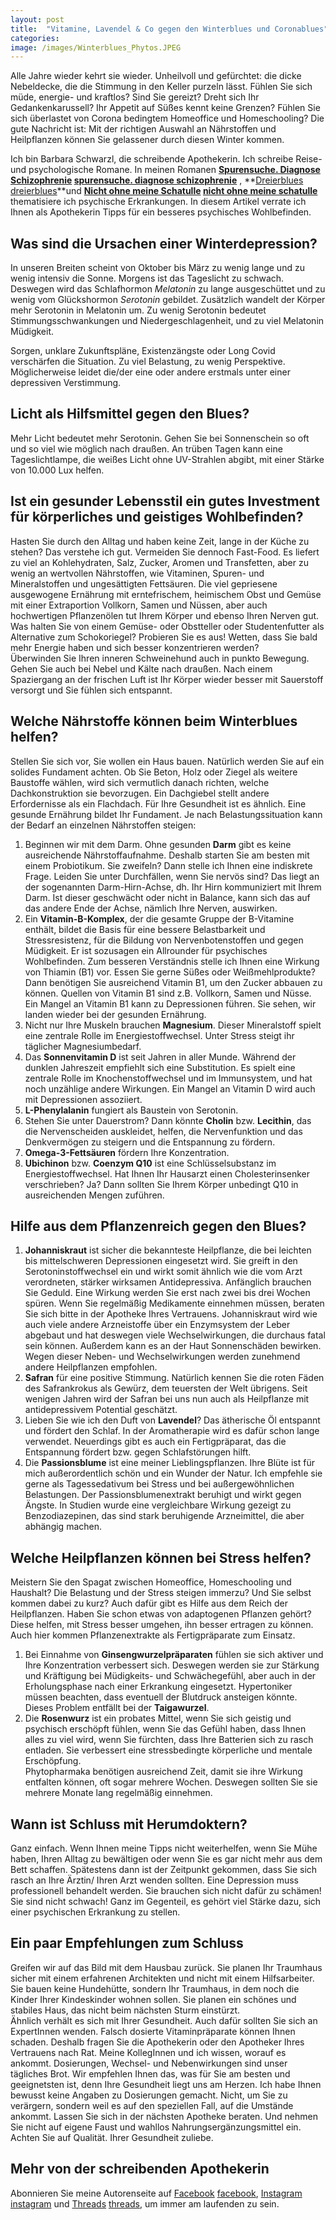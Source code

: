 ```yaml
---
layout: post
title:  "Vitamine, Lavendel & Co gegen den Winterblues und Coronablues"
categories: 
image: /images/Winterblues_Phytos.JPEG
---
```



Alle Jahre wieder kehrt sie wieder. Unheilvoll und gefürchtet: die dicke Nebeldecke, die die Stimmung in den Keller purzeln lässt. Fühlen Sie sich müde, energie- und kraftlos? Sind Sie gereizt? Dreht sich Ihr Gedankenkarussell? Ihr Appetit auf Süßes kennt keine Grenzen? Fühlen Sie sich überlastet von Corona bedingtem Homeoffice und Homeschooling? Die gute Nachricht ist: Mit der richtigen Auswahl an Nährstoffen und Heilpflanzen können Sie gelassener durch diesen Winter kommen. <br>

Ich bin Barbara Schwarzl, die schreibende Apothekerin. Ich schreibe Reise- und psychologische Romane. In meinen Romanen **[Spurensuche. Diagnose Schizophrenie] [spurensuche. diagnose schizophrenie]** , **[Dreierblues] [dreierblues]**und **[Nicht ohne meine Schatulle] [nicht ohne meine schatulle]** thematisiere ich psychische Erkrankungen. In diesem Artikel verrate ich Ihnen als Apothekerin Tipps für ein besseres psychisches Wohlbefinden.


## Was sind die Ursachen einer Winterdepression?

In unseren Breiten scheint von Oktober bis März zu wenig lange und zu wenig intensiv die Sonne. Morgens ist das Tageslicht zu schwach. Deswegen wird das Schlafhormon *Melatonin* zu lange ausgeschüttet und zu wenig vom Glückshormon *Serotonin* gebildet. Zusätzlich wandelt der Körper mehr Serotonin in Melatonin um. Zu wenig Serotonin bedeutet Stimmungsschwankungen und Niedergeschlagenheit, und zu viel Melatonin Müdigkeit. <br>

Sorgen, unklare Zukunftspläne, Existenzängste oder Long Covid verschärfen die Situation. Zu viel Belastung, zu wenig Perspektive. Möglicherweise leidet die/der eine oder andere erstmals unter einer depressiven Verstimmung.


## Licht als Hilfsmittel gegen den Blues?

Mehr Licht bedeutet mehr Serotonin. Gehen Sie bei Sonnenschein so oft und so viel wie möglich nach draußen. An trüben Tagen kann eine Tageslichtlampe, die weißes Licht ohne UV-Strahlen abgibt, mit einer Stärke von 10.000 Lux helfen.


## Ist ein gesunder Lebensstil ein gutes Investment für körperliches und geistiges Wohlbefinden?

Hasten Sie durch den Alltag und haben keine Zeit, lange in der Küche zu stehen? Das verstehe ich gut. Vermeiden Sie dennoch Fast-Food. Es liefert zu viel an Kohlehydraten, Salz, Zucker, Aromen und Transfetten, aber zu wenig an wertvollen Nährstoffen, wie Vitaminen, Spuren- und Mineralstoffen und ungesättigten Fettsäuren. Die viel gepriesene ausgewogene Ernährung mit erntefrischem, heimischem Obst und Gemüse mit einer Extraportion Vollkorn, Samen und Nüssen, aber auch hochwertigen Pflanzenölen tut Ihrem Körper und ebenso Ihren Nerven gut. Was halten Sie von einem Gemüse- oder Obstteller oder Studentenfutter als Alternative zum Schokoriegel? Probieren Sie es aus! Wetten, dass Sie bald mehr Energie haben und sich besser konzentrieren werden? <br>
Überwinden Sie Ihren inneren Schweinehund auch in punkto Bewegung. Gehen Sie auch bei Nebel und Kälte nach draußen. Nach einem Spaziergang an der frischen Luft ist Ihr Körper wieder besser mit Sauerstoff versorgt und Sie fühlen sich entspannt.


## Welche Nährstoffe können beim Winterblues helfen?

Stellen Sie sich vor, Sie wollen ein Haus bauen. Natürlich werden Sie auf ein solides Fundament achten. Ob Sie Beton, Holz oder Ziegel als weitere Baustoffe wählen, wird sich vermutlich danach richten, welche Dachkonstruktion sie bevorzugen. Ein Dachgiebel stellt andere Erfordernisse als ein Flachdach. Für Ihre Gesundheit ist es ähnlich. Eine gesunde Ernährung bildet Ihr Fundament. Je nach Belastungssituation kann der Bedarf an einzelnen Nährstoffen steigen: <br>
1. Beginnen wir mit dem Darm. Ohne gesunden **Darm** gibt es keine ausreichende Nährstoffaufnahme. Deshalb starten Sie am besten mit einem Probiotikum. Sie zweifeln? Dann stelle ich Ihnen eine indiskrete Frage. Leiden Sie unter Durchfällen, wenn Sie nervös sind? Das liegt an der sogenannten Darm-Hirn-Achse, dh. Ihr Hirn kommuniziert mit Ihrem Darm. Ist dieser geschwächt oder nicht in Balance, kann sich das auf das andere Ende der Achse, nämlich Ihre Nerven, auswirken. <br>
2. Ein **Vitamin-B-Komplex**, der die gesamte Gruppe der B-Vitamine enthält, bildet die Basis für eine bessere Belastbarkeit und Stressresistenz, für die Bildung von Nervenbotenstoffen und gegen Müdigkeit. Er ist sozusagen ein Allrounder für psychisches Wohlbefinden. Zum besseren Verständnis stelle ich Ihnen eine Wirkung von Thiamin (B1) vor. Essen Sie gerne Süßes oder Weißmehlprodukte? Dann benötigen Sie ausreichend Vitamin B1, um den Zucker abbauen zu können. Quellen von Vitamin B1 sind z.B. Vollkorn, Samen und Nüsse. Ein Mangel an Vitamin B1 kann zu Depressionen führen. Sie sehen, wir landen wieder bei der gesunden Ernährung. <br>
3. Nicht nur Ihre Muskeln brauchen **Magnesium**. Dieser Mineralstoff spielt eine zentrale Rolle im Energiestoffwechsel. Unter Stress steigt ihr täglicher Magnesiumbedarf. <br>
4. Das **Sonnenvitamin D** ist seit Jahren in aller Munde. Während der dunklen Jahreszeit empfiehlt sich eine Substitution. Es spielt eine zentrale Rolle im Knochenstoffwechsel und im Immunsystem, und hat noch unzählige andere Wirkungen. Ein Mangel an Vitamin D wird auch mit Depressionen assoziiert. <br>
5. **L-Phenylalanin** fungiert als Baustein von Serotonin. <br>
6. Stehen Sie unter Dauerstrom? Dann könnte **Cholin** bzw. **Lecithin**, das die Nervenscheiden auskleidet, helfen, die Nervenfunktion und das Denkvermögen zu steigern und die Entspannung zu fördern. <br>
7. **Omega-3-Fettsäuren** fördern Ihre Konzentration. <br>
8. **Ubichinon** bzw. **Coenzym Q10** ist eine Schlüsselsubstanz im Energiestoffwechsel. Hat Ihnen Ihr Hausarzt einen Cholesterinsenker verschrieben? Ja? Dann sollten Sie Ihrem Körper unbedingt Q10 in ausreichenden Mengen zuführen.


## Hilfe aus dem Pflanzenreich gegen den Blues?

1. **Johanniskraut** ist sicher die bekannteste Heilpflanze, die bei leichten bis mittelschweren Depressionen eingesetzt wird. Sie greift in den Serotoninstoffwechsel ein und wirkt somit ähnlich wie die vom Arzt verordneten, stärker wirksamen Antidepressiva. Anfänglich brauchen Sie Geduld. Eine Wirkung werden Sie erst nach zwei bis drei Wochen spüren. Wenn Sie regelmäßig Medikamente einnehmen müssen, beraten Sie sich bitte in der Apotheke Ihres Vertrauens. Johanniskraut wird wie auch viele andere Arzneistoffe über ein Enzymsystem der Leber abgebaut und hat deswegen viele Wechselwirkungen, die durchaus fatal sein können. Außerdem kann es an der Haut Sonnenschäden bewirken. Wegen dieser Neben- und Wechselwirkungen werden zunehmend andere Heilpflanzen empfohlen. <br>
2. **Safran** für eine positive Stimmung. Natürlich kennen Sie die roten Fäden des Safrankrokus als Gewürz, dem teuersten der Welt übrigens. Seit wenigen Jahren wird der Safran bei uns nun auch als Heilpflanze mit antidepressivem Potential geschätzt. <br>
3. Lieben Sie wie ich den Duft von **Lavendel**? Das ätherische Öl entspannt und fördert den Schlaf. In der Aromatherapie wird es dafür schon lange verwendet. Neuerdings gibt es auch ein Fertigpräparat, das die Entspannung fördert bzw. gegen Schlafstörungen hilft. <br>
4. Die **Passionsblume** ist eine meiner Lieblingspflanzen. Ihre Blüte ist für mich außerordentlich schön und ein Wunder der Natur. Ich empfehle sie gerne als Tagessedativum bei Stress und bei außergewöhnlichen Belastungen. Der Passionsblumenextrakt beruhigt und wirkt gegen Ängste. In Studien wurde eine vergleichbare Wirkung gezeigt zu Benzodiazepinen, das sind stark beruhigende Arzneimittel, die aber abhängig machen.


## Welche Heilpflanzen können bei Stress helfen?

Meistern Sie den Spagat zwischen Homeoffice, Homeschooling und Haushalt? Die Belastung und der Stress steigen immerzu? Und Sie selbst kommen dabei zu kurz? Auch dafür gibt es Hilfe aus dem Reich der Heilpflanzen. Haben Sie schon etwas von adaptogenen Pflanzen gehört? Diese helfen, mit Stress besser umgehen, ihn besser ertragen zu können. Auch hier kommen Pflanzenextrakte als Fertigpräparate zum Einsatz. <br>
1. Bei Einnahme von **Ginsengwurzelpräparaten** fühlen sie sich aktiver und Ihre Konzentration verbessert sich. Deswegen werden sie zur Stärkung und Kräftigung bei Müdigkeits- und Schwächegefühl, aber auch in der Erholungsphase nach einer Erkrankung eingesetzt. Hypertoniker müssen beachten, dass eventuell der Blutdruck ansteigen könnte. Dieses Problem entfällt bei der **Taigawurzel**. <br>
2. Die **Rosenwurz** ist ein probates Mittel, wenn Sie sich geistig und psychisch erschöpft fühlen, wenn Sie das Gefühl haben, dass Ihnen alles zu viel wird, wenn Sie fürchten, dass Ihre Batterien sich zu rasch entladen. Sie verbessert eine stressbedingte körperliche und mentale Erschöpfung. <br>
Phytopharmaka benötigen ausreichend Zeit, damit sie ihre Wirkung entfalten können, oft sogar mehrere Wochen. Deswegen sollten Sie sie mehrere Monate lang regelmäßig einnehmen.


## Wann ist Schluss mit Herumdoktern?

Ganz einfach. Wenn Ihnen meine Tipps nicht weiterhelfen, wenn Sie Mühe haben, Ihren Alltag zu bewältigen oder wenn Sie es gar nicht mehr aus dem Bett schaffen. Spätestens dann ist der Zeitpunkt gekommen, dass Sie sich rasch an Ihre Ärztin/ Ihren Arzt wenden sollten. Eine Depression muss professionell behandelt werden. Sie brauchen sich nicht dafür zu schämen! Sie sind nicht schwach! Ganz im Gegenteil, es gehört viel Stärke dazu, sich einer psychischen Erkrankung zu stellen.


## Ein paar Empfehlungen zum Schluss

Greifen wir auf das Bild mit dem Hausbau zurück. Sie planen Ihr Traumhaus sicher mit einem erfahrenen Architekten und nicht mit einem Hilfsarbeiter. Sie bauen keine Hundehütte, sondern Ihr Traumhaus, in dem noch die Kinder Ihrer Kindeskinder wohnen sollen. Sie planen ein schönes und stabiles Haus, das nicht beim nächsten Sturm einstürzt. <br> Ähnlich verhält es sich mit Ihrer Gesundheit. Auch dafür sollten Sie sich an ExpertInnen wenden. Falsch dosierte Vitaminpräparate können Ihnen schaden. Deshalb fragen Sie die Apothekerin oder den Apotheker Ihres Vertrauens nach Rat. Meine KollegInnen und ich wissen, worauf es ankommt. Dosierungen, Wechsel- und Nebenwirkungen sind unser tägliches Brot. Wir empfehlen Ihnen das, was für Sie am besten und geeignetsten ist, denn Ihre Gesundheit liegt uns am Herzen.
Ich habe Ihnen bewusst keine Angaben zu Dosierungen gemacht. Nicht, um Sie zu verärgern, sondern weil es auf den speziellen Fall, auf die Umstände ankommt. Lassen Sie sich in der nächsten Apotheke beraten. Und nehmen Sie nicht auf eigene Faust und wahllos Nahrungsergänzungsmittel ein. Achten Sie auf Qualität. Ihrer Gesundheit zuliebe.


## Mehr von der schreibenden Apothekerin

Abonnieren Sie meine Autorenseite auf [Facebook] [facebook], [Instagram] [instagram] und [Threads] [threads], um immer am laufenden zu sein.


[spurensuche. diagnose schizophrenie]: https://barbaraschwarzl.com/spurensuche-diagnose-schizophrenie/
[dreierblues]: https://barbaraschwarzl.com/dreierblues/
[nicht ohne meine schatulle]: https://barbaraschwarzl.com/nicht-ohne-meine-schatulle/ 
[facebook]: https://www.facebook.com/schreibendeApothekerin
[instagram]: https://www.instagram.com/schreibendeapothekerin/
[threads]: https://www.threads.com/@schreibendeapothekerin


